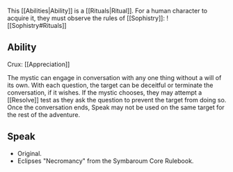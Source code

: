 This [[Abilities|Ability]] is a [[Rituals|Ritual]]. For a human character to acquire it, they must observe the rules of [[Sophistry]]:
![[Sophistry#Rituals]]
## Ability
Crux: [[Appreciation]]

The mystic can engage in conversation with any one thing without a will of its own. With each question, the target can be deceitful or terminate the conversation, if it wishes. If the mystic chooses, they may attempt a [[Resolve]] test as they ask the question to prevent the target from doing so. Once the conversation ends, Speak may not be used on the same target for the rest of the adventure.
## Speak
* Original.
* Eclipses "Necromancy" from the Symbaroum Core Rulebook.